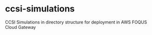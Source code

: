# ccsi-simulations
CCSI Simulations in directory structure for deployment in AWS FOQUS Cloud Gateway

